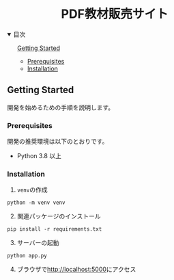 <h1 align="center">PDF教材販売サイト</h1>

<details open="open">
  <summary>目次</summary>
  <ol>
    <a href="#getting-started">Getting Started</a>
      <ul>
        <li><a href="#prerequisites">Prerequisites</a></li>
        <li><a href="#installation">Installation</a></li>
      </ul>
  </ol>
</details>

## Getting Started
開発を始めるための手順を説明します。

### Prerequisites
開発の推奨環境は以下のとおりです。

* Python 3.8 以上

### Installation

1. `venv`の作成

```shell
python -m venv venv
```

2. 関連パッケージのインストール

```shell
pip install -r requirements.txt
```

3. サーバーの起動

```shell
python app.py
```

4. ブラウザで[http://localhost:5000](http://localhost:5000)にアクセス

